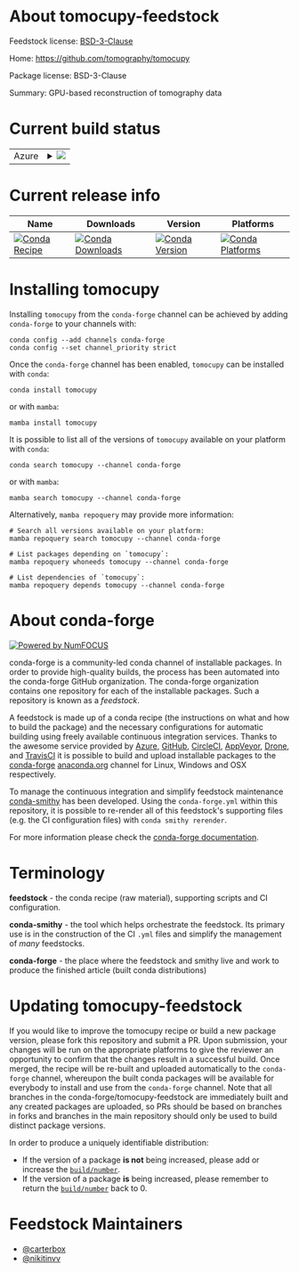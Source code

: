 About tomocupy-feedstock
========================

Feedstock license: [BSD-3-Clause](https://github.com/conda-forge/tomocupy-feedstock/blob/main/LICENSE.txt)

Home: https://github.com/tomography/tomocupy

Package license: BSD-3-Clause

Summary: GPU-based reconstruction of tomography data

Current build status
====================


<table>
    
  <tr>
    <td>Azure</td>
    <td>
      <details>
        <summary>
          <a href="https://dev.azure.com/conda-forge/feedstock-builds/_build/latest?definitionId=19518&branchName=main">
            <img src="https://dev.azure.com/conda-forge/feedstock-builds/_apis/build/status/tomocupy-feedstock?branchName=main">
          </a>
        </summary>
        <table>
          <thead><tr><th>Variant</th><th>Status</th></tr></thead>
          <tbody><tr>
              <td>linux_64_c_stdlib_version2.17cuda_compilercuda-nvcccuda_compiler_version12.0cxx_compiler_version12numpy1.22python3.8.____cpython</td>
              <td>
                <a href="https://dev.azure.com/conda-forge/feedstock-builds/_build/latest?definitionId=19518&branchName=main">
                  <img src="https://dev.azure.com/conda-forge/feedstock-builds/_apis/build/status/tomocupy-feedstock?branchName=main&jobName=linux&configuration=linux%20linux_64_c_stdlib_version2.17cuda_compilercuda-nvcccuda_compiler_version12.0cxx_compiler_version12numpy1.22python3.8.____cpython" alt="variant">
                </a>
              </td>
            </tr><tr>
              <td>linux_64_c_stdlib_version2.17cuda_compilercuda-nvcccuda_compiler_version12.0cxx_compiler_version12numpy2.0python3.10.____cpython</td>
              <td>
                <a href="https://dev.azure.com/conda-forge/feedstock-builds/_build/latest?definitionId=19518&branchName=main">
                  <img src="https://dev.azure.com/conda-forge/feedstock-builds/_apis/build/status/tomocupy-feedstock?branchName=main&jobName=linux&configuration=linux%20linux_64_c_stdlib_version2.17cuda_compilercuda-nvcccuda_compiler_version12.0cxx_compiler_version12numpy2.0python3.10.____cpython" alt="variant">
                </a>
              </td>
            </tr><tr>
              <td>linux_64_c_stdlib_version2.17cuda_compilercuda-nvcccuda_compiler_version12.0cxx_compiler_version12numpy2.0python3.11.____cpython</td>
              <td>
                <a href="https://dev.azure.com/conda-forge/feedstock-builds/_build/latest?definitionId=19518&branchName=main">
                  <img src="https://dev.azure.com/conda-forge/feedstock-builds/_apis/build/status/tomocupy-feedstock?branchName=main&jobName=linux&configuration=linux%20linux_64_c_stdlib_version2.17cuda_compilercuda-nvcccuda_compiler_version12.0cxx_compiler_version12numpy2.0python3.11.____cpython" alt="variant">
                </a>
              </td>
            </tr><tr>
              <td>linux_64_c_stdlib_version2.17cuda_compilercuda-nvcccuda_compiler_version12.0cxx_compiler_version12numpy2.0python3.12.____cpython</td>
              <td>
                <a href="https://dev.azure.com/conda-forge/feedstock-builds/_build/latest?definitionId=19518&branchName=main">
                  <img src="https://dev.azure.com/conda-forge/feedstock-builds/_apis/build/status/tomocupy-feedstock?branchName=main&jobName=linux&configuration=linux%20linux_64_c_stdlib_version2.17cuda_compilercuda-nvcccuda_compiler_version12.0cxx_compiler_version12numpy2.0python3.12.____cpython" alt="variant">
                </a>
              </td>
            </tr><tr>
              <td>linux_64_c_stdlib_version2.17cuda_compilercuda-nvcccuda_compiler_version12.0cxx_compiler_version12numpy2.0python3.9.____cpython</td>
              <td>
                <a href="https://dev.azure.com/conda-forge/feedstock-builds/_build/latest?definitionId=19518&branchName=main">
                  <img src="https://dev.azure.com/conda-forge/feedstock-builds/_apis/build/status/tomocupy-feedstock?branchName=main&jobName=linux&configuration=linux%20linux_64_c_stdlib_version2.17cuda_compilercuda-nvcccuda_compiler_version12.0cxx_compiler_version12numpy2.0python3.9.____cpython" alt="variant">
                </a>
              </td>
            </tr><tr>
              <td>linux_64_c_stdlib_version2.17cuda_compilernvcccuda_compiler_version11.8cxx_compiler_version11numpy1.22python3.8.____cpython</td>
              <td>
                <a href="https://dev.azure.com/conda-forge/feedstock-builds/_build/latest?definitionId=19518&branchName=main">
                  <img src="https://dev.azure.com/conda-forge/feedstock-builds/_apis/build/status/tomocupy-feedstock?branchName=main&jobName=linux&configuration=linux%20linux_64_c_stdlib_version2.17cuda_compilernvcccuda_compiler_version11.8cxx_compiler_version11numpy1.22python3.8.____cpython" alt="variant">
                </a>
              </td>
            </tr><tr>
              <td>linux_64_c_stdlib_version2.17cuda_compilernvcccuda_compiler_version11.8cxx_compiler_version11numpy2.0python3.10.____cpython</td>
              <td>
                <a href="https://dev.azure.com/conda-forge/feedstock-builds/_build/latest?definitionId=19518&branchName=main">
                  <img src="https://dev.azure.com/conda-forge/feedstock-builds/_apis/build/status/tomocupy-feedstock?branchName=main&jobName=linux&configuration=linux%20linux_64_c_stdlib_version2.17cuda_compilernvcccuda_compiler_version11.8cxx_compiler_version11numpy2.0python3.10.____cpython" alt="variant">
                </a>
              </td>
            </tr><tr>
              <td>linux_64_c_stdlib_version2.17cuda_compilernvcccuda_compiler_version11.8cxx_compiler_version11numpy2.0python3.11.____cpython</td>
              <td>
                <a href="https://dev.azure.com/conda-forge/feedstock-builds/_build/latest?definitionId=19518&branchName=main">
                  <img src="https://dev.azure.com/conda-forge/feedstock-builds/_apis/build/status/tomocupy-feedstock?branchName=main&jobName=linux&configuration=linux%20linux_64_c_stdlib_version2.17cuda_compilernvcccuda_compiler_version11.8cxx_compiler_version11numpy2.0python3.11.____cpython" alt="variant">
                </a>
              </td>
            </tr><tr>
              <td>linux_64_c_stdlib_version2.17cuda_compilernvcccuda_compiler_version11.8cxx_compiler_version11numpy2.0python3.12.____cpython</td>
              <td>
                <a href="https://dev.azure.com/conda-forge/feedstock-builds/_build/latest?definitionId=19518&branchName=main">
                  <img src="https://dev.azure.com/conda-forge/feedstock-builds/_apis/build/status/tomocupy-feedstock?branchName=main&jobName=linux&configuration=linux%20linux_64_c_stdlib_version2.17cuda_compilernvcccuda_compiler_version11.8cxx_compiler_version11numpy2.0python3.12.____cpython" alt="variant">
                </a>
              </td>
            </tr><tr>
              <td>linux_64_c_stdlib_version2.17cuda_compilernvcccuda_compiler_version11.8cxx_compiler_version11numpy2.0python3.9.____cpython</td>
              <td>
                <a href="https://dev.azure.com/conda-forge/feedstock-builds/_build/latest?definitionId=19518&branchName=main">
                  <img src="https://dev.azure.com/conda-forge/feedstock-builds/_apis/build/status/tomocupy-feedstock?branchName=main&jobName=linux&configuration=linux%20linux_64_c_stdlib_version2.17cuda_compilernvcccuda_compiler_version11.8cxx_compiler_version11numpy2.0python3.9.____cpython" alt="variant">
                </a>
              </td>
            </tr><tr>
              <td>win_64_cuda_compilercuda-nvcccuda_compiler_version12.0numpy1.22python3.8.____cpython</td>
              <td>
                <a href="https://dev.azure.com/conda-forge/feedstock-builds/_build/latest?definitionId=19518&branchName=main">
                  <img src="https://dev.azure.com/conda-forge/feedstock-builds/_apis/build/status/tomocupy-feedstock?branchName=main&jobName=win&configuration=win%20win_64_cuda_compilercuda-nvcccuda_compiler_version12.0numpy1.22python3.8.____cpython" alt="variant">
                </a>
              </td>
            </tr><tr>
              <td>win_64_cuda_compilercuda-nvcccuda_compiler_version12.0numpy2.0python3.10.____cpython</td>
              <td>
                <a href="https://dev.azure.com/conda-forge/feedstock-builds/_build/latest?definitionId=19518&branchName=main">
                  <img src="https://dev.azure.com/conda-forge/feedstock-builds/_apis/build/status/tomocupy-feedstock?branchName=main&jobName=win&configuration=win%20win_64_cuda_compilercuda-nvcccuda_compiler_version12.0numpy2.0python3.10.____cpython" alt="variant">
                </a>
              </td>
            </tr><tr>
              <td>win_64_cuda_compilercuda-nvcccuda_compiler_version12.0numpy2.0python3.11.____cpython</td>
              <td>
                <a href="https://dev.azure.com/conda-forge/feedstock-builds/_build/latest?definitionId=19518&branchName=main">
                  <img src="https://dev.azure.com/conda-forge/feedstock-builds/_apis/build/status/tomocupy-feedstock?branchName=main&jobName=win&configuration=win%20win_64_cuda_compilercuda-nvcccuda_compiler_version12.0numpy2.0python3.11.____cpython" alt="variant">
                </a>
              </td>
            </tr><tr>
              <td>win_64_cuda_compilercuda-nvcccuda_compiler_version12.0numpy2.0python3.12.____cpython</td>
              <td>
                <a href="https://dev.azure.com/conda-forge/feedstock-builds/_build/latest?definitionId=19518&branchName=main">
                  <img src="https://dev.azure.com/conda-forge/feedstock-builds/_apis/build/status/tomocupy-feedstock?branchName=main&jobName=win&configuration=win%20win_64_cuda_compilercuda-nvcccuda_compiler_version12.0numpy2.0python3.12.____cpython" alt="variant">
                </a>
              </td>
            </tr><tr>
              <td>win_64_cuda_compilercuda-nvcccuda_compiler_version12.0numpy2.0python3.9.____cpython</td>
              <td>
                <a href="https://dev.azure.com/conda-forge/feedstock-builds/_build/latest?definitionId=19518&branchName=main">
                  <img src="https://dev.azure.com/conda-forge/feedstock-builds/_apis/build/status/tomocupy-feedstock?branchName=main&jobName=win&configuration=win%20win_64_cuda_compilercuda-nvcccuda_compiler_version12.0numpy2.0python3.9.____cpython" alt="variant">
                </a>
              </td>
            </tr><tr>
              <td>win_64_cuda_compilernvcccuda_compiler_version11.8numpy1.22python3.8.____cpython</td>
              <td>
                <a href="https://dev.azure.com/conda-forge/feedstock-builds/_build/latest?definitionId=19518&branchName=main">
                  <img src="https://dev.azure.com/conda-forge/feedstock-builds/_apis/build/status/tomocupy-feedstock?branchName=main&jobName=win&configuration=win%20win_64_cuda_compilernvcccuda_compiler_version11.8numpy1.22python3.8.____cpython" alt="variant">
                </a>
              </td>
            </tr><tr>
              <td>win_64_cuda_compilernvcccuda_compiler_version11.8numpy2.0python3.10.____cpython</td>
              <td>
                <a href="https://dev.azure.com/conda-forge/feedstock-builds/_build/latest?definitionId=19518&branchName=main">
                  <img src="https://dev.azure.com/conda-forge/feedstock-builds/_apis/build/status/tomocupy-feedstock?branchName=main&jobName=win&configuration=win%20win_64_cuda_compilernvcccuda_compiler_version11.8numpy2.0python3.10.____cpython" alt="variant">
                </a>
              </td>
            </tr><tr>
              <td>win_64_cuda_compilernvcccuda_compiler_version11.8numpy2.0python3.11.____cpython</td>
              <td>
                <a href="https://dev.azure.com/conda-forge/feedstock-builds/_build/latest?definitionId=19518&branchName=main">
                  <img src="https://dev.azure.com/conda-forge/feedstock-builds/_apis/build/status/tomocupy-feedstock?branchName=main&jobName=win&configuration=win%20win_64_cuda_compilernvcccuda_compiler_version11.8numpy2.0python3.11.____cpython" alt="variant">
                </a>
              </td>
            </tr><tr>
              <td>win_64_cuda_compilernvcccuda_compiler_version11.8numpy2.0python3.12.____cpython</td>
              <td>
                <a href="https://dev.azure.com/conda-forge/feedstock-builds/_build/latest?definitionId=19518&branchName=main">
                  <img src="https://dev.azure.com/conda-forge/feedstock-builds/_apis/build/status/tomocupy-feedstock?branchName=main&jobName=win&configuration=win%20win_64_cuda_compilernvcccuda_compiler_version11.8numpy2.0python3.12.____cpython" alt="variant">
                </a>
              </td>
            </tr><tr>
              <td>win_64_cuda_compilernvcccuda_compiler_version11.8numpy2.0python3.9.____cpython</td>
              <td>
                <a href="https://dev.azure.com/conda-forge/feedstock-builds/_build/latest?definitionId=19518&branchName=main">
                  <img src="https://dev.azure.com/conda-forge/feedstock-builds/_apis/build/status/tomocupy-feedstock?branchName=main&jobName=win&configuration=win%20win_64_cuda_compilernvcccuda_compiler_version11.8numpy2.0python3.9.____cpython" alt="variant">
                </a>
              </td>
            </tr>
          </tbody>
        </table>
      </details>
    </td>
  </tr>
</table>

Current release info
====================

| Name | Downloads | Version | Platforms |
| --- | --- | --- | --- |
| [![Conda Recipe](https://img.shields.io/badge/recipe-tomocupy-green.svg)](https://anaconda.org/conda-forge/tomocupy) | [![Conda Downloads](https://img.shields.io/conda/dn/conda-forge/tomocupy.svg)](https://anaconda.org/conda-forge/tomocupy) | [![Conda Version](https://img.shields.io/conda/vn/conda-forge/tomocupy.svg)](https://anaconda.org/conda-forge/tomocupy) | [![Conda Platforms](https://img.shields.io/conda/pn/conda-forge/tomocupy.svg)](https://anaconda.org/conda-forge/tomocupy) |

Installing tomocupy
===================

Installing `tomocupy` from the `conda-forge` channel can be achieved by adding `conda-forge` to your channels with:

```
conda config --add channels conda-forge
conda config --set channel_priority strict
```

Once the `conda-forge` channel has been enabled, `tomocupy` can be installed with `conda`:

```
conda install tomocupy
```

or with `mamba`:

```
mamba install tomocupy
```

It is possible to list all of the versions of `tomocupy` available on your platform with `conda`:

```
conda search tomocupy --channel conda-forge
```

or with `mamba`:

```
mamba search tomocupy --channel conda-forge
```

Alternatively, `mamba repoquery` may provide more information:

```
# Search all versions available on your platform:
mamba repoquery search tomocupy --channel conda-forge

# List packages depending on `tomocupy`:
mamba repoquery whoneeds tomocupy --channel conda-forge

# List dependencies of `tomocupy`:
mamba repoquery depends tomocupy --channel conda-forge
```


About conda-forge
=================

[![Powered by
NumFOCUS](https://img.shields.io/badge/powered%20by-NumFOCUS-orange.svg?style=flat&colorA=E1523D&colorB=007D8A)](https://numfocus.org)

conda-forge is a community-led conda channel of installable packages.
In order to provide high-quality builds, the process has been automated into the
conda-forge GitHub organization. The conda-forge organization contains one repository
for each of the installable packages. Such a repository is known as a *feedstock*.

A feedstock is made up of a conda recipe (the instructions on what and how to build
the package) and the necessary configurations for automatic building using freely
available continuous integration services. Thanks to the awesome service provided by
[Azure](https://azure.microsoft.com/en-us/services/devops/), [GitHub](https://github.com/),
[CircleCI](https://circleci.com/), [AppVeyor](https://www.appveyor.com/),
[Drone](https://cloud.drone.io/welcome), and [TravisCI](https://travis-ci.com/)
it is possible to build and upload installable packages to the
[conda-forge](https://anaconda.org/conda-forge) [anaconda.org](https://anaconda.org/)
channel for Linux, Windows and OSX respectively.

To manage the continuous integration and simplify feedstock maintenance
[conda-smithy](https://github.com/conda-forge/conda-smithy) has been developed.
Using the ``conda-forge.yml`` within this repository, it is possible to re-render all of
this feedstock's supporting files (e.g. the CI configuration files) with ``conda smithy rerender``.

For more information please check the [conda-forge documentation](https://conda-forge.org/docs/).

Terminology
===========

**feedstock** - the conda recipe (raw material), supporting scripts and CI configuration.

**conda-smithy** - the tool which helps orchestrate the feedstock.
                   Its primary use is in the construction of the CI ``.yml`` files
                   and simplify the management of *many* feedstocks.

**conda-forge** - the place where the feedstock and smithy live and work to
                  produce the finished article (built conda distributions)


Updating tomocupy-feedstock
===========================

If you would like to improve the tomocupy recipe or build a new
package version, please fork this repository and submit a PR. Upon submission,
your changes will be run on the appropriate platforms to give the reviewer an
opportunity to confirm that the changes result in a successful build. Once
merged, the recipe will be re-built and uploaded automatically to the
`conda-forge` channel, whereupon the built conda packages will be available for
everybody to install and use from the `conda-forge` channel.
Note that all branches in the conda-forge/tomocupy-feedstock are
immediately built and any created packages are uploaded, so PRs should be based
on branches in forks and branches in the main repository should only be used to
build distinct package versions.

In order to produce a uniquely identifiable distribution:
 * If the version of a package **is not** being increased, please add or increase
   the [``build/number``](https://docs.conda.io/projects/conda-build/en/latest/resources/define-metadata.html#build-number-and-string).
 * If the version of a package **is** being increased, please remember to return
   the [``build/number``](https://docs.conda.io/projects/conda-build/en/latest/resources/define-metadata.html#build-number-and-string)
   back to 0.

Feedstock Maintainers
=====================

* [@carterbox](https://github.com/carterbox/)
* [@nikitinvv](https://github.com/nikitinvv/)

